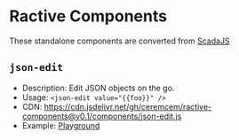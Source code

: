 # Ractive Components 

These standalone components are converted from [ScadaJS](https://github.com/aktos-io/scada.js)

## `json-edit`

* Description: Edit JSON objects on the go.
* Usage: `<json-edit value="{{foo}}" />` 
* CDN: https://cdn.jsdelivr.net/gh/ceremcem/ractive-components@v0.1/components/json-edit.js
* Example: [Playground](https://ractive.js.org/playground/?env=docs#N4IgFiBcoE5SBTAJgcwSANCAzlA2uAC6EAO2kA9BQMZIB2AdAFbZIIA2AlgG4wN0JCFFGBoIYCALbUpFGAENqhHggC01APaSSGgXULYAAtwAMDAIw0tOvQYotdq5J0LNcAXQC+WXJBACAdwACACVFZW4EAApgAB06WMIOSCCAcgAjDSQAT1SMeMSk7XZ5JJSAAwLCRIAeMAAmAD4ASToSAFdCGooGxqrakkaAFWySBCD5IIApAGUAeQA5ILBxBBTuwf6uhzonJBcg7nl2doQAXliQYGAAMw0NT09LoIpGoK26prnOjsJIbt6HxIEka11miwY2EIME4dBQnBu2Sidw0AEpHhsQVVyvkEoRdBI6GwYCkbu06EpOLooqi4njCmBONgGBp0thxJEoqkUXkgmSKcpqUcTghaVtEpo6NgNOwEAx2BoUFFLiigkygtQwPI4chLhhDsdTqitp5jXintU6KaQJ4gA)

